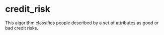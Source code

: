 # credit_risk
This algorithm classifies people described by a set of attributes as good or bad credit risks.
